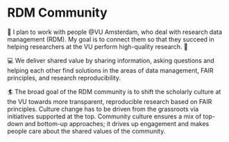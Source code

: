 # RDM Community
:two_women_holding_hands:	I plan to work with people @VU Amsterdam, who deal with research data management (RDM). My goal is to connect them so that they succeed in helping researchers at the VU perform high-quality research. :two_men_holding_hands:

:computer:	We deliver shared value by sharing information, asking questions and helping each other find solutions in the areas of data management, FAIR principles, and research reproducibility.

:surfer: The broad goal of the RDM community is to shift the scholarly culture at the VU towards more transparent, reproducible research based on FAIR principles. Culture change has to be driven from the grassroots via initiatives supported at the top. Community
culture ensures a mix of top-down and bottom-up approaches; it drives up engagement and
makes people care about the shared values of the community.
